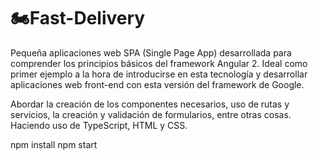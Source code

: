 # 🏍Fast-Delivery

Pequeña aplicaciones web SPA (Single Page App) desarrollada para comprender los principios básicos del framework Angular 2. Ideal como primer ejemplo a la hora de introducirse en esta tecnología y desarrollar aplicaciones web front-end con esta versión del framework de Google.

Abordar la creación de los componentes necesarios, uso de rutas y servicios, la creación y validación de formularios, entre otras cosas. Haciendo uso de TypeScript, HTML y CSS.

npm install
npm start
